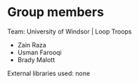 # Group members

Team: University of Windsor | Loop Troops

- Zain Raza
- Usman Farooqi
- Brady Malott 

External libraries used: none
